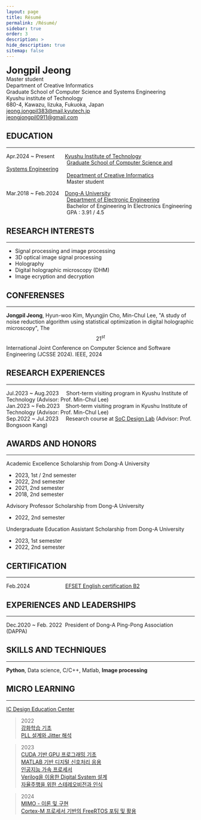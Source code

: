 ```yaml
---
layout: page
title: Résumé
permalink: /Résumé/
sidebar: true
order: 3
description: > 
hide_description: true
sitemap: false
---
```

<span style="font-size: 25px;">**Jongpil Jeong**</span> <br/>
Master student<br/>Department of Creative Informatics<br/>Graduate School of Computer Science and Systems Engineering<br/>Kyushu institute of Technology<br/>680-4, Kawazu, Iizuka, Fukuoka, Japan<br/><jeong.jongpil383@mail.kyutech.jp><br/><jeongjongpil0911@gmail.com>
## EDUCATION
***
Apr.2024 ~ Present&nbsp;&nbsp;&nbsp;&nbsp;&nbsp;&nbsp;&nbsp;[Kyushu Institute of Technology](https://www.kyutech.ac.jp)<br/>
&nbsp;&nbsp;&nbsp;&nbsp;&nbsp;&nbsp;&nbsp;&nbsp;&nbsp;&nbsp;&nbsp;&nbsp;&nbsp;&nbsp;&nbsp;&nbsp;&nbsp;&nbsp;&nbsp;&nbsp;&nbsp;&nbsp;&nbsp;&nbsp;&nbsp;&nbsp;&nbsp;&nbsp;&nbsp;&nbsp;&nbsp;&nbsp;&nbsp;&nbsp;&nbsp;&nbsp;&nbsp;&nbsp;&nbsp;&nbsp;&nbsp;[Graduate School of Computer Science and Systems Engineering](https://www.iizuka.kyutech.ac.jp)<br/>
&nbsp;&nbsp;&nbsp;&nbsp;&nbsp;&nbsp;&nbsp;&nbsp;&nbsp;&nbsp;&nbsp;&nbsp;&nbsp;&nbsp;&nbsp;&nbsp;&nbsp;&nbsp;&nbsp;&nbsp;&nbsp;&nbsp;&nbsp;&nbsp;&nbsp;&nbsp;&nbsp;&nbsp;&nbsp;&nbsp;&nbsp;&nbsp;&nbsp;&nbsp;&nbsp;&nbsp;&nbsp;&nbsp;&nbsp;&nbsp;&nbsp;[Department of Creative Informatics](https://csn.iizuka.kyutech.ac.jp)<br/>
&nbsp;&nbsp;&nbsp;&nbsp;&nbsp;&nbsp;&nbsp;&nbsp;&nbsp;&nbsp;&nbsp;&nbsp;&nbsp;&nbsp;&nbsp;&nbsp;&nbsp;&nbsp;&nbsp;&nbsp;&nbsp;&nbsp;&nbsp;&nbsp;&nbsp;&nbsp;&nbsp;&nbsp;&nbsp;&nbsp;&nbsp;&nbsp;&nbsp;&nbsp;&nbsp;&nbsp;&nbsp;&nbsp;&nbsp;&nbsp;&nbsp;Master student<br/>
<!-- &nbsp;&nbsp;&nbsp;&nbsp;&nbsp;&nbsp;&nbsp;&nbsp;&nbsp;&nbsp;&nbsp;&nbsp;&nbsp;&nbsp;&nbsp;&nbsp;&nbsp;&nbsp;&nbsp;&nbsp;&nbsp;&nbsp;&nbsp;&nbsp;&nbsp;&nbsp;&nbsp;&nbsp;&nbsp;&nbsp;&nbsp;&nbsp;&nbsp;&nbsp;&nbsp;&nbsp;&nbsp;&nbsp;&nbsp;&nbsp;&nbsp;GPA : N/A / 4.5<br/> -->


Mar.2018 ~ Feb.2024&nbsp;&nbsp;&nbsp;&nbsp;[Dong-A University](https://donga.ac.kr/kor/Main.do)<br/>
&nbsp;&nbsp;&nbsp;&nbsp;&nbsp;&nbsp;&nbsp;&nbsp;&nbsp;&nbsp;&nbsp;&nbsp;&nbsp;&nbsp;&nbsp;&nbsp;&nbsp;&nbsp;&nbsp;&nbsp;&nbsp;&nbsp;&nbsp;&nbsp;&nbsp;&nbsp;&nbsp;&nbsp;&nbsp;&nbsp;&nbsp;&nbsp;&nbsp;&nbsp;&nbsp;&nbsp;&nbsp;&nbsp;&nbsp;&nbsp;&nbsp;[Department of Electronic Engineering](https://ee.donga.ac.kr/ee/Main.do)<br/>
&nbsp;&nbsp;&nbsp;&nbsp;&nbsp;&nbsp;&nbsp;&nbsp;&nbsp;&nbsp;&nbsp;&nbsp;&nbsp;&nbsp;&nbsp;&nbsp;&nbsp;&nbsp;&nbsp;&nbsp;&nbsp;&nbsp;&nbsp;&nbsp;&nbsp;&nbsp;&nbsp;&nbsp;&nbsp;&nbsp;&nbsp;&nbsp;&nbsp;&nbsp;&nbsp;&nbsp;&nbsp;&nbsp;&nbsp;&nbsp;&nbsp;Bachelor of Engineering In Electronics Engineering<br/>
&nbsp;&nbsp;&nbsp;&nbsp;&nbsp;&nbsp;&nbsp;&nbsp;&nbsp;&nbsp;&nbsp;&nbsp;&nbsp;&nbsp;&nbsp;&nbsp;&nbsp;&nbsp;&nbsp;&nbsp;&nbsp;&nbsp;&nbsp;&nbsp;&nbsp;&nbsp;&nbsp;&nbsp;&nbsp;&nbsp;&nbsp;&nbsp;&nbsp;&nbsp;&nbsp;&nbsp;&nbsp;&nbsp;&nbsp;&nbsp;&nbsp;GPA : 3.91 / 4.5<br/>

## RESEARCH INTERESTS
***
- Signal processing and image processing
- 3D optical image signal processing
- Holography
- Digital holographic microscopy (DHM)
- Image ecryption and decryption
  
<!-- - Deep learning and machine learning -->

<!--
## PUBLICATIONS(SCIE/ESCI)
***
-->
<!--
## PUBLICATIONS(DOMESTIC)
***
-->


## CONFERENSES
***
**Jongpil Jeong**, Hyun-woo Kim, Myungjin Cho, Min-Chul Lee, "A study of noise reduction algorithm using statistical optimization in digital holographic microscopy", The $$21^{st}$$ International Joint Conference on Computer Science and Software Engineering (JCSSE 2024). IEEE, 2024 <br/>
<!--
Taishi Ono, **Jongpil Jeong**, Hyun-woo Kim, Myungjin Cho, Min-Chul Lee, "Kalman filtering optimization in Digital Holographic Microscopy (DHM)", The International Conference on Control, Automation, and Systems (ICCAS 2024). IEEE, 2024 <br/>
-->


## RESEARCH EXPERIENCES
***
Jul.2023 ~ Aug.2023&nbsp;&nbsp;&nbsp;&nbsp;&nbsp;Short-term visiting program in Kyushu Institute of Technology (Advisor: Prof. Min-Chul Lee)<br/>
Jan.2023 ~ Feb.2023&nbsp;&nbsp;&nbsp;&nbsp;Short-term visiting program in Kyushu Institute of Technology (Advisor: Prof. Min-Chul Lee)<br/>
Sep.2022 ~ Jul.2023&nbsp;&nbsp;&nbsp;&nbsp;&nbsp;Research course at [SoC Design Lab](https://soc.donga.ac.kr) (Advisor: Prof. Bongsoon Kang)<br/>

## AWARDS AND HONORS
***
Academic Excellence Scholarship from Dong-A University
- 2023, 1st / 2nd semester
- 2022, 2nd semester
- 2021, 2nd semester
- 2018, 2nd semester

Advisory Professor Scholarship from Dong-A University
- 2022, 2nd semester

Undergraduate Education Assistant Scholarship from Dong-A University
- 2023, 1st semester
- 2022, 2nd semester

## CERTIFICATION
***
Feb.2024 &nbsp;&nbsp;&nbsp;&nbsp;&nbsp;&nbsp;&nbsp;&nbsp;&nbsp;&nbsp;&nbsp;&nbsp;&nbsp;&nbsp;&nbsp;&nbsp;&nbsp;&nbsp;&nbsp;&nbsp;&nbsp;&nbsp;&nbsp;[EFSET English certification B2](https://cert.efset.org/sg3aTb)<br/>

## EXPERIENCES AND LEADERSHIPS
***
Dec.2020 ~ Feb. 2022&nbsp;&nbsp;President of Dong-A Ping-Pong Association (DAPPA)

## SKILLS AND TECHNIQUES
***
**Python**, Data science, C/C++, Matlab, **Image processing**

## MICRO LEARNING
***
[IC Design Education Center](https://idec.or.kr)<br/>

> 2022<br/>
> [강화학습 기초](https://github.com/Jongpil0911/img_address/assets/141693086/b1ecc856-7b42-43dd-8d8b-a29b5ead73e0)<br/>
> [PLL 설계와 Jitter 해석](https://github.com/Jongpil0911/img_address/assets/141693086/e2e6f6ef-8f65-4a41-836f-c780096ce7b3)<br/>

> 2023<br/>
> [CUDA 기반 GPU 프로그래밍 기초](https://github.com/Jongpil0911/img_address/assets/141693086/16f1d544-ac13-422a-aad1-cf07d7919194)<br/>
> [MATLAB 기반 디지털 신호처리 응용](https://github.com/Jongpil0911/img_address/assets/141693086/eb58b931-5b61-4709-9543-bb84a1bf254a)<br/>
> [인공지능 가속 프로세서](https://github.com/Jongpil0911/img_address/assets/141693086/26d6ee65-3488-4b0c-b701-2147274e7733)<br/>
> [Verilog을 이용한 Digital System 설계](https://github.com/Jongpil0911/img_address/assets/141693086/e2880c92-d64e-4985-8568-d777d45000a9)<br/>
> [자율주행을 위한 스테레오비전과 인식](https://github.com/Jongpil0911/img_address/assets/141693086/0e06a6d9-fc97-4cb6-a764-7cbf4917355a)<br/>

> 2024<br/>
> [MIMO - 이론 및 구현](https://github.com/Jongpil0911/img_address/assets/141693086/9ad18124-c80a-4629-9d0a-be4fa5f385a0)<br/>
> [Cortex-M 프로세서 기반의 FreeRTOS 포팅 및 활용](https://github.com/Jongpil0911/img_address/assets/141693086/73545d0f-261b-44c1-8295-d4b4589e4841)<br/>
